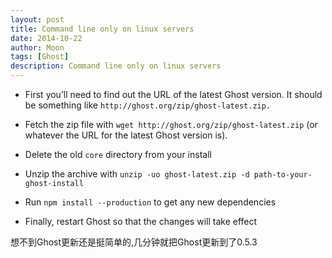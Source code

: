 ```yaml
---
layout: post
title: Command line only on linux servers
date: 2014-10-22
author: Moon
tags: [Ghost]
description: Command line only on linux servers
---
```


* First you’ll need to find out the URL of the latest Ghost version. It should be something like ```http://ghost.org/zip/ghost-latest.zip.```

* Fetch the zip file with ```wget http://ghost.org/zip/ghost-latest.zip``` (or whatever the URL for the latest Ghost version is).

* Delete the old ```core``` directory from your install

* Unzip the archive with ```unzip -uo ghost-latest.zip -d path-to-your-ghost-install```

* Run ```npm install --production``` to get any new dependencies

* Finally, restart Ghost so that the changes will take effect

想不到Ghost更新还是挺简单的,几分钟就把Ghost更新到了0.5.3